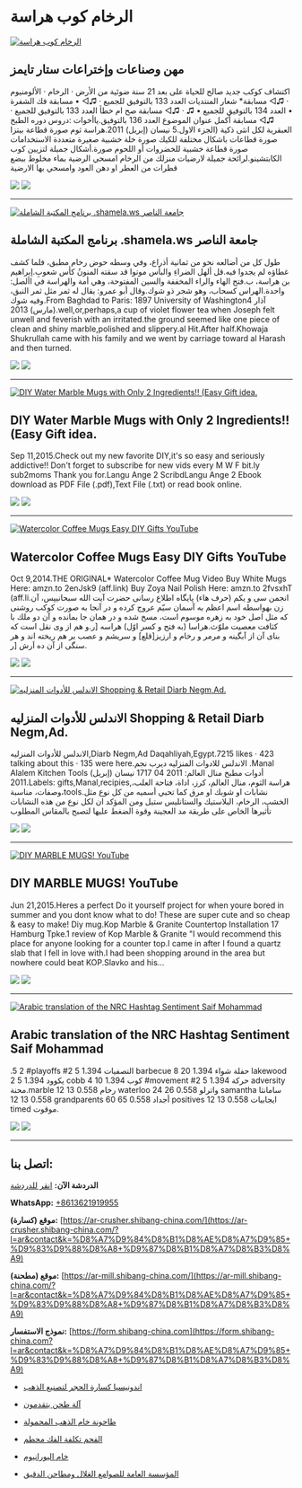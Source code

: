 # الرخام كوب هراسة

<a href="https://swt.shibang-china.com/?l=ar&img&k=%D8%A7%D9%84%D8%B1%D8%AE%D8%A7%D9%85+%D9%83%D9%88%D8%A8+%D9%87%D8%B1%D8%A7%D8%B3%D8%A9" target="_blank">![الرخام كوب هراسة](http://static.shibang-china.com/all-800x300/1083.jpg)</a>

## مهن وصناعات وإختراعات ستار تايمز
اكتشاف كوكب جديد صالح للحياة على بعد 21 سنة ضوئية من الأرض &middot; الرخام &middot; الألومنيوم &middot; ♫◅ مسابقة* شعار المنتديات العدد 133 بالتوفيق للجميع &middot; ♫◅ • مسابقة فك الشفرة • العدد 134 بالتوفيق للجميع • ♫ &middot; ♫◅ مسابقة صح ام خطأ العدد 133 بالتوفيق للجميع &middot; ♫◅ مسابقة أكمل عنوان الموضوع العدد 136 بالتوفيق.ياأخوات :دروس دوره الطبخ العبقرية لكل انثى ذكية (الجزء الاول.5 نيسان (إبريل) 2011.هراسة ثوم صورة قطاعة بيتزا صورة قطاعات باشكال مختلفة للكيك صورة خلة خشبية صغيرة متعددة الاستخدامات صورة قطاعة خشبية للخضروات أو اللحوم صورة.أشكال جميلة لتزيين كوب الكابتشينو.لرائحة جميلة لارضيات منزلك من الرخام امسحي الرضية بماء مخلوط ببضع قطرات من العطر او دهن العود وامسحي بها الارضية


<a href="https://whatsapp.shibangsoft.com/WhatsApp.php" target="_blank" title="WhatsApp">![](http://static.shibang-china.com/icon/whatsapp.png)</a> <a href="https://swt.shibang-china.com/?l=ar&icon&k=%D8%A7%D9%84%D8%B1%D8%AE%D8%A7%D9%85+%D9%83%D9%88%D8%A8+%D9%87%D8%B1%D8%A7%D8%B3%D8%A9" target="_blank">![](http://static.shibang-china.com/icon/chat-ar.png)</a>

---

<a href="https://swt.shibang-china.com/?l=ar&img&k=%D8%A7%D9%84%D8%B1%D8%AE%D8%A7%D9%85+%D9%83%D9%88%D8%A8+%D9%87%D8%B1%D8%A7%D8%B3%D8%A9" target="_blank">![برنامج المكتبة الشاملة .shamela.ws جامعة الناصر](http://static.shibang-china.com/all-800x300/1386.jpg)</a>

## برنامج المكتبة الشاملة .shamela.ws جامعة الناصر
طول كل من أضالعه نحو من ثمانية أذراع، وفي وسطه حوض رخام مطبق، فلما كشف غطاؤه لم يجدوا فيه.قل ألهل الضراءِ والبأس موتوا قد سقته المنونُ كأس شعوبِ.إبراهيم بن هراسة، ب.فتح الهاء والراء المخففة والسين المفتوحة، وهي أمة والهراسة في األصل: واحدة.الهراس كسحاب، وهو شجر ذو شوك.وقال أبو عمرو: يقال له ثمر مثل ثمر النبق، وفيه شوك.From Baghdad to Paris: 1897 University of Washington4 آذار (مارس) 2013.well,or,perhaps,a cup of violet flower tea when Joseph felt unwell and feverish with an irritated.the ground seemed like one piece of clean and shiny marble,polished and slippery.al Hit.After half.Khowaja Shukrullah came with his family and we went by carriage toward al Harash and then turned.


<a href="https://whatsapp.shibangsoft.com/WhatsApp.php" target="_blank" title="WhatsApp">![](http://static.shibang-china.com/icon/whatsapp.png)</a> <a href="https://swt.shibang-china.com/?l=ar&icon&k=%D8%A7%D9%84%D8%B1%D8%AE%D8%A7%D9%85+%D9%83%D9%88%D8%A8+%D9%87%D8%B1%D8%A7%D8%B3%D8%A9" target="_blank">![](http://static.shibang-china.com/icon/chat-ar.png)</a>

---

<a href="https://swt.shibang-china.com/?l=ar&img&k=%D8%A7%D9%84%D8%B1%D8%AE%D8%A7%D9%85+%D9%83%D9%88%D8%A8+%D9%87%D8%B1%D8%A7%D8%B3%D8%A9" target="_blank">![DIY Water Marble Mugs with Only 2 Ingredients!! (Easy Gift idea.](http://static.shibang-china.com/all-800x300/1309.jpg)</a>

## DIY Water Marble Mugs with Only 2 Ingredients!! (Easy Gift idea.
Sep 11,2015.Check out my new favorite DIY,it&#39;s so easy and seriously addictive!! Don&#39;t forget to subscribe for new vids every M W F bit.ly sub2moms Thank you for.Langu Ange 2 ScribdLangu Ange 2 Ebook download as PDF File (.pdf),Text File (.txt) or read book online.


<a href="https://whatsapp.shibangsoft.com/WhatsApp.php" target="_blank" title="WhatsApp">![](http://static.shibang-china.com/icon/whatsapp.png)</a> <a href="https://swt.shibang-china.com/?l=ar&icon&k=%D8%A7%D9%84%D8%B1%D8%AE%D8%A7%D9%85+%D9%83%D9%88%D8%A8+%D9%87%D8%B1%D8%A7%D8%B3%D8%A9" target="_blank">![](http://static.shibang-china.com/icon/chat-ar.png)</a>

---

<a href="https://swt.shibang-china.com/?l=ar&img&k=%D8%A7%D9%84%D8%B1%D8%AE%D8%A7%D9%85+%D9%83%D9%88%D8%A8+%D9%87%D8%B1%D8%A7%D8%B3%D8%A9" target="_blank">![Watercolor Coffee Mugs Easy DIY Gifts YouTube](http://static.shibang-china.com/all-800x300/1457.jpg)</a>

## Watercolor Coffee Mugs Easy DIY Gifts YouTube
Oct 9,2014.THE ORIGINAL* Watercolor Coffee Mug Video Buy White Mugs Here: amzn.to 2enJsk9 (aff.link) Buy Zoya Nail Polish Here: amzn.to 2fvsxhT (aff.li.انجمن سى و یکم (حرف هاء) پایگاه اطلاع رسانی حضرت آیت الله سبحانیپس، آن زن بهواسطه اسم اعظم به آسمان سيّم عروج كرده و در آنجا به صورت كوكب روشنى كه مثل اصل خود به زهره موسوم است، مسخ شده و در همان جا بمانده و آن دو ملك با كثافت معصيت ملوّث.هراسا (به فتح و كسر اوّل) هراسه [ر.و هم از وى نقل است كه بناى آن از آبگينه و مرمر و رخام و ارزيز[قلع] و سريشم و عصب بر هم ريخته اند و هر سنگى از آن ده اَرش [ر.


<a href="https://whatsapp.shibangsoft.com/WhatsApp.php" target="_blank" title="WhatsApp">![](http://static.shibang-china.com/icon/whatsapp.png)</a> <a href="https://swt.shibang-china.com/?l=ar&icon&k=%D8%A7%D9%84%D8%B1%D8%AE%D8%A7%D9%85+%D9%83%D9%88%D8%A8+%D9%87%D8%B1%D8%A7%D8%B3%D8%A9" target="_blank">![](http://static.shibang-china.com/icon/chat-ar.png)</a>

---

<a href="https://swt.shibang-china.com/?l=ar&img&k=%D8%A7%D9%84%D8%B1%D8%AE%D8%A7%D9%85+%D9%83%D9%88%D8%A8+%D9%87%D8%B1%D8%A7%D8%B3%D8%A9" target="_blank">![الاندلس للأدوات المنزليه Shopping &amp; Retail Diarb Negm,Ad.](http://static.shibang-china.com/all-800x300/1307.jpg)</a>

## الاندلس للأدوات المنزليه Shopping &amp; Retail Diarb Negm,Ad.
الاندلس للأدوات المنزليه,Diarb Negm,Ad Daqahliyah,Egypt.7215 likes · 423 talking about this · 135 were here.الاندلس للادوات المنزليه ديرب نجم .Manal Alalem Kitchen Tools أدوات مطبخ منال العالم: 2011 04 1717 نيسان (إبريل) 2011.Labels: gifts,Manal,recipies,هراسة الثوم، منال العالم، كرز، اداة، فتاحة العلب، وصفات، مناسبة،tools.نشابات او شوبك او مرق كما تحبي أسميه من كل نوع مثل الخشب، الرخام، البلاستيك والستانليس ستيل ومن المؤكد ان لكل نوع من هذه النشابات تأثيرها الخاص على طريقة مد العجينة وقوة الضغط عليها لتصبح بالمقاس المطلوب


<a href="https://whatsapp.shibangsoft.com/WhatsApp.php" target="_blank" title="WhatsApp">![](http://static.shibang-china.com/icon/whatsapp.png)</a> <a href="https://swt.shibang-china.com/?l=ar&icon&k=%D8%A7%D9%84%D8%B1%D8%AE%D8%A7%D9%85+%D9%83%D9%88%D8%A8+%D9%87%D8%B1%D8%A7%D8%B3%D8%A9" target="_blank">![](http://static.shibang-china.com/icon/chat-ar.png)</a>

---

<a href="https://swt.shibang-china.com/?l=ar&img&k=%D8%A7%D9%84%D8%B1%D8%AE%D8%A7%D9%85+%D9%83%D9%88%D8%A8+%D9%87%D8%B1%D8%A7%D8%B3%D8%A9" target="_blank">![DIY MARBLE MUGS! YouTube](http://static.shibang-china.com/all-800x300/1241.jpg)</a>

## DIY MARBLE MUGS! YouTube
Jun 21,2015.Heres a perfect Do it yourself project for when youre bored in summer and you dont know what to do! These are super cute and so cheap &amp; easy to make! Diy mug.Kop Marble &amp; Granite Countertop Installation 17 Hamburg Tpke.1 review of Kop Marble &amp; Granite &quot;I would recommend this place for anyone looking for a counter top.I came in after I found a quartz slab that I fell in love with.I had been shopping around in the area but nowhere could beat KOP.Slavko and his…


<a href="https://whatsapp.shibangsoft.com/WhatsApp.php" target="_blank" title="WhatsApp">![](http://static.shibang-china.com/icon/whatsapp.png)</a> <a href="https://swt.shibang-china.com/?l=ar&icon&k=%D8%A7%D9%84%D8%B1%D8%AE%D8%A7%D9%85+%D9%83%D9%88%D8%A8+%D9%87%D8%B1%D8%A7%D8%B3%D8%A9" target="_blank">![](http://static.shibang-china.com/icon/chat-ar.png)</a>

---

<a href="https://swt.shibang-china.com/?l=ar&img&k=%D8%A7%D9%84%D8%B1%D8%AE%D8%A7%D9%85+%D9%83%D9%88%D8%A8+%D9%87%D8%B1%D8%A7%D8%B3%D8%A9" target="_blank">![Arabic translation of the NRC Hashtag Sentiment Saif Mohammad](http://static.shibang-china.com/all-800x300/423.jpg)</a>

## Arabic translation of the NRC Hashtag Sentiment Saif Mohammad
.5 2 #playoffs #التصفيات 1.394 5 2 barbecue حفلة شواء 1.394 20 8 lakewood يكوود 1.394 5 2 cobb كوب 1.394 10 4 #movement #حركة 1.394 5 2 adversity محنة.marble رخام 0.558 13 12 waterloo واترلو 0.558 26 24 samantha سامانثا 0.558 13 12 grandparents أجداد 0.558 65 60 positives ايجابيات 0.558 13 12 timed موقوت.

<a href="https://whatsapp.shibangsoft.com/WhatsApp.php" target="_blank" title="WhatsApp">![](http://static.shibang-china.com/icon/whatsapp.png)</a> <a href="https://swt.shibang-china.com/?l=ar&icon&k=%D8%A7%D9%84%D8%B1%D8%AE%D8%A7%D9%85+%D9%83%D9%88%D8%A8+%D9%87%D8%B1%D8%A7%D8%B3%D8%A9" target="_blank">![](http://static.shibang-china.com/icon/chat-ar.png)</a>

---
## اتصل بنا:

**الدردشة الآن:** [انقر للدردشة](https://swt.shibang-china.com?l=ar&contact&k=%D8%A7%D9%84%D8%B1%D8%AE%D8%A7%D9%85+%D9%83%D9%88%D8%A8+%D9%87%D8%B1%D8%A7%D8%B3%D8%A9)

**WhatsApp:**  [+8613621919955](https://whatsapp.shibangsoft.com/WhatsApp.php)

**موقع (كسارة):** [https://ar-crusher.shibang-china.com/](https://ar-crusher.shibang-china.com/?l=ar&contact&k=%D8%A7%D9%84%D8%B1%D8%AE%D8%A7%D9%85+%D9%83%D9%88%D8%A8+%D9%87%D8%B1%D8%A7%D8%B3%D8%A9)

**موقع (مطحنة):** [https://ar-mill.shibang-china.com/](https://ar-mill.shibang-china.com/?l=ar&contact&k=%D8%A7%D9%84%D8%B1%D8%AE%D8%A7%D9%85+%D9%83%D9%88%D8%A8+%D9%87%D8%B1%D8%A7%D8%B3%D8%A9)

**نموذج الاستفسار:** [https://form.shibang-china.com](https://form.shibang-china.com?l=ar&contact&k=%D8%A7%D9%84%D8%B1%D8%AE%D8%A7%D9%85+%D9%83%D9%88%D8%A8+%D9%87%D8%B1%D8%A7%D8%B3%D8%A9)

* [اندونيسيا كسارة الحجر لتصنيع الذهب](../22/%D8%A7%D9%86%D8%AF%D9%88%D9%86%D9%8A%D8%B3%D9%8A%D8%A7%20%D9%83%D8%B3%D8%A7%D8%B1%D8%A9%20%D8%A7%D9%84%D8%AD%D8%AC%D8%B1%20%D9%84%D8%AA%D8%B5%D9%86%D9%8A%D8%B9%20%D8%A7%D9%84%D8%B0%D9%87%D8%A8.md)

* [آلة طحن يتقدمون](../23/%D8%A2%D9%84%D8%A9%20%D8%B7%D8%AD%D9%86%20%D9%8A%D8%AA%D9%82%D8%AF%D9%85%D9%88%D9%86.md)

* [طاحونة خام الذهب المحمولة](../22/%D8%B7%D8%A7%D8%AD%D9%88%D9%86%D8%A9%20%D8%AE%D8%A7%D9%85%20%D8%A7%D9%84%D8%B0%D9%87%D8%A8%20%D8%A7%D9%84%D9%85%D8%AD%D9%85%D9%88%D9%84%D8%A9.md)

* [الفحم تكلفة الفك محطم](../23/%D8%A7%D9%84%D9%81%D8%AD%D9%85%20%D8%AA%D9%83%D9%84%D9%81%D8%A9%20%D8%A7%D9%84%D9%81%D9%83%20%D9%85%D8%AD%D8%B7%D9%85.md)

* [خام اليورانيوم](../21/%D8%AE%D8%A7%D9%85%20%D8%A7%D9%84%D9%8A%D9%88%D8%B1%D8%A7%D9%86%D9%8A%D9%88%D9%85.md)

* [المؤسسة العامة للصوامع الغلال ومطاحن الدقيق](../22/%D8%A7%D9%84%D9%85%D8%A4%D8%B3%D8%B3%D8%A9%20%D8%A7%D9%84%D8%B9%D8%A7%D9%85%D8%A9%20%D9%84%D9%84%D8%B5%D9%88%D8%A7%D9%85%D8%B9%20%D8%A7%D9%84%D8%BA%D9%84%D8%A7%D9%84%20%D9%88%D9%85%D8%B7%D8%A7%D8%AD%D9%86%20%D8%A7%D9%84%D8%AF%D9%82%D9%8A%D9%82.md)